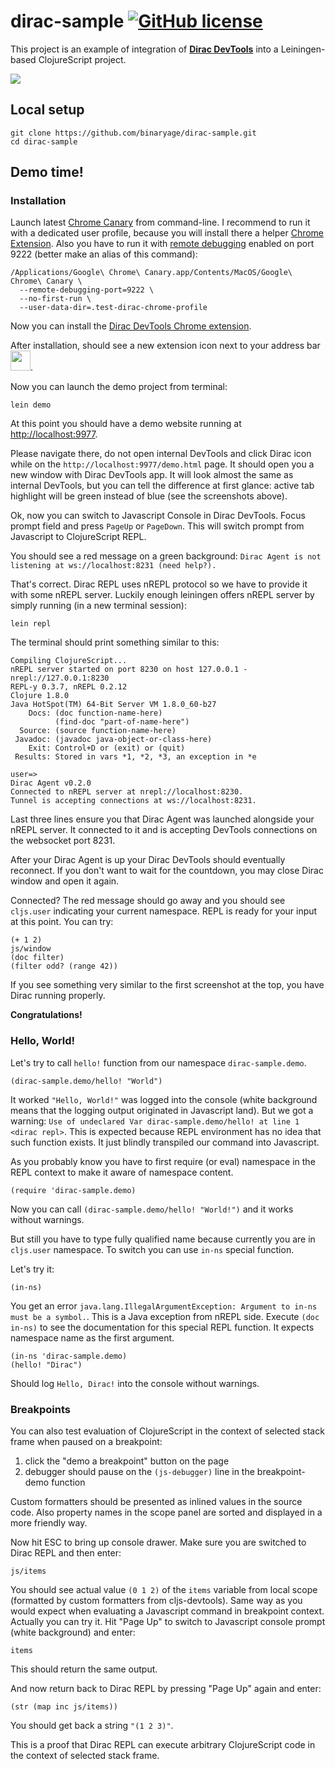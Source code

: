 # dirac-sample [![GitHub license](https://img.shields.io/github/license/binaryage/dirac-sample.svg)](license.txt)

This project is an example of integration of [**Dirac DevTools**](https://github.com/binaryage/dirac) into a
Leiningen-based ClojureScript project.

![](https://dl.dropboxusercontent.com/u/559047/dirac-repl-01.png)

## Local setup

    git clone https://github.com/binaryage/dirac-sample.git
    cd dirac-sample

## Demo time!

### Installation

Launch latest [Chrome Canary](https://www.google.com/chrome/browser/canary.html) from command-line.
I recommend to run it with a dedicated user profile, because you will install there a helper [Chrome Extension](https://chrome.google.com/webstore/detail/dirac-devtools/kbkdngfljkchidcjpnfcgcokkbhlkogi).
Also you have to run it with [remote debugging](https://developer.chrome.com/devtools/docs/debugger-protocol) enabled on port 9222 (better make an alias of this command):

    /Applications/Google\ Chrome\ Canary.app/Contents/MacOS/Google\ Chrome\ Canary \
      --remote-debugging-port=9222 \
      --no-first-run \
      --user-data-dir=.test-dirac-chrome-profile

Now you can install the [Dirac DevTools Chrome extension](https://chrome.google.com/webstore/detail/dirac-devtools/kbkdngfljkchidcjpnfcgcokkbhlkogi).

After installation, should see a new extension icon next to your address bar <img src="https://dl.dropboxusercontent.com/u/559047/dirac-extension-icon.png" height="32">.

Now you can launch the demo project from terminal:

    lein demo

At this point you should have a demo website running at [http://localhost:9977](http://localhost:9977).

Please navigate there, do not open internal DevTools and click Dirac icon while on the `http://localhost:9977/demo.html` page.
It should open you a new window with Dirac DevTools app.
It will look almost the same as internal DevTools, but you can tell the difference at first glance: active tab highlight
will be green instead of blue (see the screenshots above).

Ok, now you can switch to Javascript Console in Dirac DevTools. Focus prompt field and press `PageUp` or `PageDown`.
This will switch prompt from Javascript to ClojureScript REPL.

You should see a red message on a green background: `Dirac Agent is not listening at ws://localhost:8231 (need help?).`

That's correct. Dirac REPL uses nREPL protocol so we have to provide it with some nREPL server.
Luckily enough leiningen offers nREPL server by simply running (in a new terminal session):

    lein repl

The terminal should print something similar to this:

    Compiling ClojureScript...
    nREPL server started on port 8230 on host 127.0.0.1 - nrepl://127.0.0.1:8230
    REPL-y 0.3.7, nREPL 0.2.12
    Clojure 1.8.0
    Java HotSpot(TM) 64-Bit Server VM 1.8.0_60-b27
        Docs: (doc function-name-here)
              (find-doc "part-of-name-here")
      Source: (source function-name-here)
     Javadoc: (javadoc java-object-or-class-here)
        Exit: Control+D or (exit) or (quit)
     Results: Stored in vars *1, *2, *3, an exception in *e

    user=>
    Dirac Agent v0.2.0
    Connected to nREPL server at nrepl://localhost:8230.
    Tunnel is accepting connections at ws://localhost:8231.

Last three lines ensure you that Dirac Agent was launched alongside your nREPL server. It connected to it and is accepting
DevTools connections on the websocket port 8231.

After your Dirac Agent is up your Dirac DevTools should eventually reconnect. If you don't want to wait for the countdown,
you may close Dirac window and open it again.

Connected? The red message should go away and you should see `cljs.user` indicating your
current namespace. REPL is ready for your input at this point. You can try:

    (+ 1 2)
    js/window
    (doc filter)
    (filter odd? (range 42))

If you see something very similar to the first screenshot at the top, you have Dirac running properly.

**Congratulations!**

### Hello, World!

Let's try to call `hello!` function from our namespace `dirac-sample.demo`.

    (dirac-sample.demo/hello! "World")

It worked `"Hello, World!"` was logged into the console (white background means that the logging output originated in Javascript land).
But we got a warning: `Use of undeclared Var dirac-sample.demo/hello! at line 1 <dirac repl>`.
This is expected because REPL environment has no idea that such function exists. It just blindly transpiled our command into Javascript.

As you probably know you have to first require (or eval) namespace in the REPL context to make it aware of namespace content.

    (require 'dirac-sample.demo)

Now you can call `(dirac-sample.demo/hello! "World!")` and it works without warnings.

But still you have to type fully qualified name because currently you are in `cljs.user` namespace. To switch you can use `in-ns` special function.

Let's try it:

    (in-ns)

You get an error `java.lang.IllegalArgumentException: Argument to in-ns must be a symbol.`. This is a Java exception from nREPL side.
 Execute `(doc in-ns)` to see the documentation for this special REPL function. It expects namespace name as the first argument.

    (in-ns 'dirac-sample.demo)
    (hello! "Dirac")

Should log `Hello, Dirac!` into the console without warnings.

### Breakpoints

You can also test evaluation of ClojureScript in the context of selected stack frame when paused on a breakpoint:

1. click the "demo a breakpoint" button on the page
2. debugger should pause on the `(js-debugger)` line in the breakpoint-demo function

Custom formatters should be presented as inlined values in the source code.
Also property names in the scope panel are sorted and displayed in a more friendly way.

Now hit ESC to bring up console drawer. Make sure you are switched to Dirac REPL and then enter:

    js/items

You should see actual value `(0 1 2)` of the `items` variable from local scope (formatted by custom formatters from cljs-devtools).
Same way as you would expect when evaluating a Javascript command in breakpoint context. Actually you can try it.
Hit "Page Up" to switch to Javascript console prompt (white background) and enter:

    items

This should return the same output.

And now return back to Dirac REPL by pressing "Page Up" again and enter:

    (str (map inc js/items))

You should get back a string `"(1 2 3)"`.

This is a proof that Dirac REPL can execute arbitrary ClojureScript code in the context of selected stack frame.
